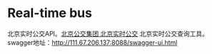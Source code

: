 # Real-time bus
北京实时公交API。<a href="https://www.bjbus.com/home/index.php">北京公交集团 北京实时公交</a>
北京实时公交查询工具。
swagger地址：http://111.67.206.137:8088/swagger-ui.html
